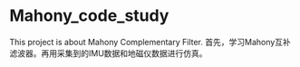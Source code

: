 # Mahony_code_study
This project is about Mahony Complementary Filter. 
首先，学习Mahony互补滤波器。再用采集到的IMU数据和地磁仪数据进行仿真。
